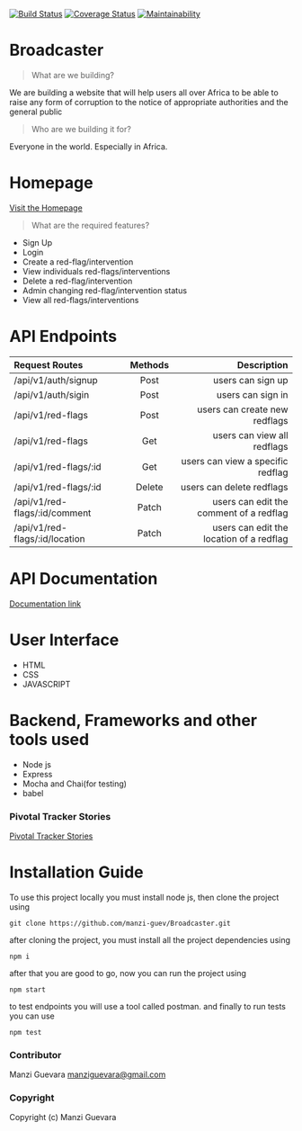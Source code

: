 [![Build Status](https://travis-ci.org/manzi-guev/Broadcaster.svg?branch=develop)](https://travis-ci.org/manzi-guev/Broadcaster)
[![Coverage Status](https://coveralls.io/repos/github/manzi-guev/Broadcaster/badge.svg?branch=develop)](https://coveralls.io/github/manzi-guev/Broadcaster?branch=develop)
[![Maintainability](https://api.codeclimate.com/v1/badges/81daf282d170ea653954/maintainability)](https://codeclimate.com/github/manzi-guev/Broadcaster/maintainability)

# Broadcaster

> What are we building?

We are building a website that will help users all over Africa to be able to raise any form of corruption to the notice of appropriate authorities and the general public

> Who are we building it for?

Everyone in the world. Especially in Africa.

# Homepage

[Visit the Homepage](https://manzi-guev.github.io/Broadcaster/UI/index.html)

> What are the required features?

- Sign Up
- Login
- Create a red-flag/intervention
- View individuals red-flags/interventions
- Delete a red-flag/intervention
- Admin changing red-flag/intervention status
- View all red-flags/interventions

# API Endpoints

| Request Routes                 | Methods |                              Description |
| :----------------------------- | :-----: | ---------------------------------------: |
| /api/v1/auth/signup            |  Post   |                        users can sign up |
| /api/v1/auth/sigin             |  Post   |                        users can sign in |
| /api/v1/red-flags              |  Post   |            users can create new redflags |
| /api/v1/red-flags              |   Get   |              users can view all redflags |
| /api/v1/red-flags/:id          |   Get   |        users can view a specific redflag |
| /api/v1/red-flags/:id          | Delete  |                users can delete redflags |
| /api/v1/red-flags/:id/comment  |  Patch  |  users can edit the comment of a redflag |
| /api/v1/red-flags/:id/location |  Patch  | users can edit the location of a redflag |

# API Documentation
[Documentation link](https://documenter.getpostman.com/view/8149811/SW7f16Rr?version=latest)

# User Interface

- HTML
- CSS
- JAVASCRIPT

# Backend, Frameworks and other tools used

- Node js
- Express
- Mocha and Chai(for testing)
- babel

### Pivotal Tracker Stories

[Pivotal Tracker Stories](https://www.pivotaltracker.com/n/projects/2409304)

# Installation Guide

To use this project locally you must install node js, then clone the project using

```
git clone https://github.com/manzi-guev/Broadcaster.git
```

after cloning the project, you must install all the project dependencies using

```
npm i
```

after that you are good to go, now you can run the project using

```
npm start
```

to test endpoints you will use a tool called postman.
and finally to run tests you can use

```
npm test
```

### Contributor

Manzi Guevara [manziguevara@gmail.com](manziguevara@gmail.com)

### Copyright

Copyright (c) Manzi Guevara
